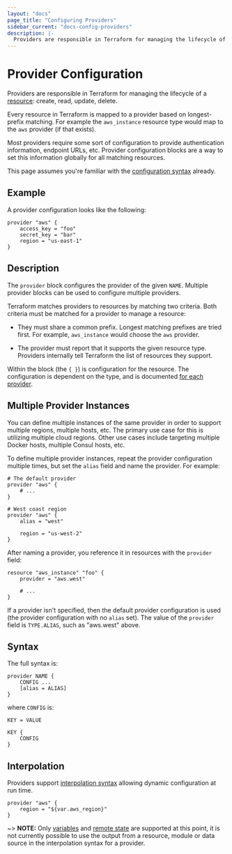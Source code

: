 ```yaml
---
layout: "docs"
page_title: "Configuring Providers"
sidebar_current: "docs-config-providers"
description: |-
  Providers are responsible in Terraform for managing the lifecycle of a resource: create, read, update, delete.
---
```


# Provider Configuration

Providers are responsible in Terraform for managing the lifecycle
of a [resource](/docs/configuration/resources.html): create,
read, update, delete.

Every resource in Terraform is mapped to a provider based
on longest-prefix matching. For example the `aws_instance`
resource type would map to the `aws` provider (if that exists).

Most providers require some sort of configuration to provide
authentication information, endpoint URLs, etc. Provider configuration
blocks are a way to set this information globally for all
matching resources.

This page assumes you're familiar with the
[configuration syntax](/docs/configuration/syntax.html)
already.

## Example

A provider configuration looks like the following:

```
provider "aws" {
	access_key = "foo"
	secret_key = "bar"
	region = "us-east-1"
}
```

## Description

The `provider` block configures the provider of the given `NAME`.
Multiple provider blocks can be used to configure multiple providers.

Terraform matches providers to resources by matching two criteria.
Both criteria must be matched for a provider to manage a resource:

  * They must share a common prefix. Longest matching prefixes are
    tried first. For example, `aws_instance` would choose the
    `aws` provider.

  * The provider must report that it supports the given resource
    type. Providers internally tell Terraform the list of resources
    they support.

Within the block (the `{ }`) is configuration for the resource.
The configuration is dependent on the type, and is documented
[for each provider](/docs/providers/index.html).

## Multiple Provider Instances

You can define multiple instances of the same provider in order to support
multiple regions, multiple hosts, etc. The primary use case for this is
utilizing multiple cloud regions. Other use cases include targeting multiple
Docker hosts, multiple Consul hosts, etc.

To define multiple provider instances, repeat the provider configuration
multiple times, but set the `alias` field and name the provider. For
example:

```
# The default provider
provider "aws" {
	# ...
}

# West coast region
provider "aws" {
	alias = "west"

	region = "us-west-2"
}
```

After naming a provider, you reference it in resources with the `provider`
field:

```
resource "aws_instance" "foo" {
	provider = "aws.west"

	# ...
}
```

If a provider isn't specified, then the default provider configuration
is used (the provider configuration with no `alias` set). The value of the
`provider` field is `TYPE.ALIAS`, such as "aws.west" above.

## Syntax

The full syntax is:

```
provider NAME {
	CONFIG ...
	[alias = ALIAS]
}
```

where `CONFIG` is:

```
KEY = VALUE

KEY {
	CONFIG
}
```

## Interpolation
Providers support [interpolation syntax](/docs/configuration/interpolation.html) allowing dynamic configuration at run time.

```
provider "aws" {
	region = "${var.aws_region}"
}
```

~> **NOTE:** Only [variables](/docs/configuration/variables) and [remote state](/docs/state/remote.html) are supported at this point, it is not currently possible to use the output from a resource, module or data source in the interpolation syntax for a provider.
